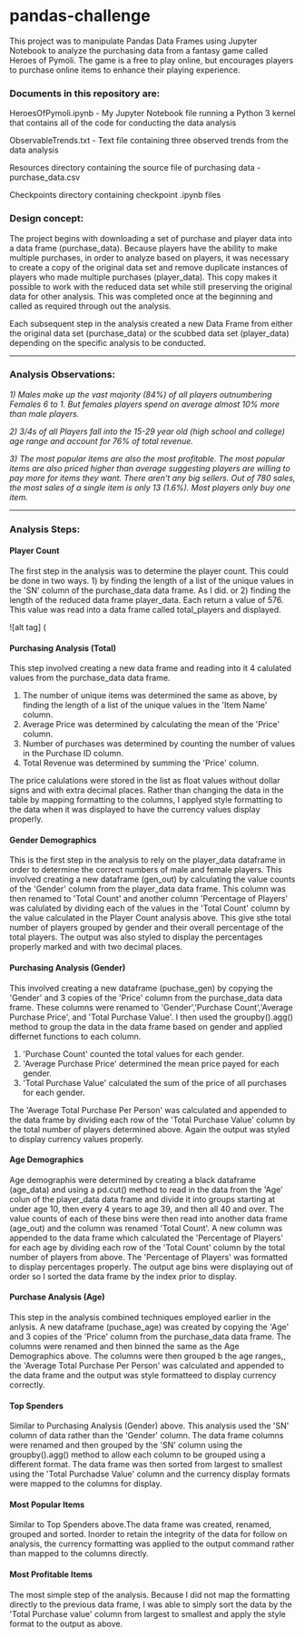 # pandas-challenge

This project was to manipulate Pandas Data Frames using Jupyter Notebook to analyze the purchasing data from a fantasy game called Heroes of Pymoli. The game is a free to play online, but encourages players to purchase online items to enhance their playing experience.


### Documents in this repository are:

HeroesOfPymoli.ipynb - My Jupyter Notebook file running a Python 3 kernel that contains all of the code for conducting the data analysis 

ObservableTrends.txt - Text file containing three observed trends from the data analysis

Resources directory containing the source file of purchasing data - purchase_data.csv

Checkpoints directory containing checkpoint .ipynb files


### Design concept:

The project begins with downloading a set of purchase and player data into a data frame (purchase_data). Because players have the ability to make multiple purchases, in order to analyze based on players, it was necessary to create a copy of the original data set and remove duplicate instances of players who made multiple purchases (player_data). This copy makes it possible to work with the reduced data set while still preserving the original data for other analysis. This was completed once at the beginning and called as required through out the analysis.

Each subsequent step in the analysis created a new Data Frame from either the original data set (purchase_data) or the scubbed data set (player_data) depending on the specific analysis to be conducted.

***
### Analysis Observations:

*1) Males make up the vast majority (84%) of all players outnumbering Females 6 to 1. But females players spend on average almost 10% more than male players.*

*2) 3/4s of all Players fall into the 15-29 year old (high school and college) age range and account for 76% of total revenue.*

*3) The most popular items are also the most profitable. The most popular items are also priced higher than average suggesting players are willing to pay more for items they want. There aren't any big sellers. Out of 780 sales, the most sales of a single item is only 13 (1.6%). Most players only buy one item.*

***
### Analysis Steps:

#### Player Count

The first step in the analysis was to determine the player count. This could be done in two ways. 1) by finding the length of a list of the unique values in the 'SN' column of the purchase_data data frame. As I did.  or 2) finding the length of the reduced data frame player_data. Each return a value of 576. This value was read into a data frame called total_players and displayed.

![alt tag]
(

#### Purchasing Analysis (Total)

This step involved creating a new data frame and reading into it 4 calulated values from the purchase_data data frame. 

1) The number of unique items was determined the same as above, by finding the length of a list of the unique values in the 'Item Name' column. 
2) Average Price was determined by calculating the mean of the 'Price' column. 
3) Number of purchases was determined by counting the number of values in the Purchase ID column. 
4) Total Revenue was determined by summing the 'Price' column.

The price calulations were stored in the list as float values without dollar signs and with extra decimal places. Rather than changing the data in the table by mapping formatting to the columns, I applyed style formatting to the data when it was displayed to have the currency values display properly.


#### Gender Demographics

This is the first step in the analysis to rely on the player_data dataframe in order to determine the correct numbers of male and female players. This involved creating a new dataframe (gen_out) by calculating the value counts of the 'Gender' column from the player_data data frame. This column was then renamed to 'Total Count' and another column 'Percentage of Players' was calulated by dividing each of the values in the 'Total Count' column by the value calculated in the  Player Count analysis above. This give sthe total number of players grouped by gender and their overall percentage of the total players. The output was also styled to display the percentages properly marked and with two decimal places.


#### Purchasing Analysis (Gender)

This involved creating a new dataframe (puchase_gen) by copying the 'Gender' and 3 copies of the 'Price' column from the purchase_data data frame. These columns were renamed to 'Gender','Purchase Count','Average Purchase Price', and 'Total Purchase Value'. I then used the groupby().agg() method to group the data in the data frame based on gender and applied differnet functions to each column. 

1) 'Purchase Count' counted the total values for each gender. 
2) 'Average Purchase Price' determined the mean price payed for each gender.
3) 'Total Purchase Value' calculated the sum of the price of all purchases for each gender.

The 'Average Total Purchase Per Person' was calculated and appended to the data frame by dividing each row of the 'Total Purchase Value' column by the total number of players determined above. Again the output was styled to display currency values properly.


#### Age Demographics

Age demographis were determined by creating a black dataframe (age_data) and using a pd.cut() method to read in the data from the 'Age' colun of the player_data data frame and divide it into groups starting at under age 10, then every 4 years to age 39, and then all 40 and over. The value counts of each of these bins were then read into another data frame (age_out) and the column was renamed 'Total Count'. A new column was appended to the data frame which calculated the 'Percentage of Players' for each age by dividing each row of the 'Total Count' column by the total number of players from above. The 'Percentage of Players' was formatted to display percentages properly. The output age bins were displaying out of order so I sorted the data frame by the index prior to display.  


#### Purchase Analysis (Age)

This step in the analysis combined techniques employed earlier in the anlysis. A new dataframe (puchase_age) was created by copying the 'Age' and 3 copies of the 'Price' column from the purchase_data data frame. The columns were renamed and then binned the same as the Age Demographics above. The columns were then grouped b the age ranges,, the 'Average Total Purchase Per Person' was calculated and appended to the data frame and the output was style formatteed to display currency correctly.


#### Top Spenders

Similar to Purchasing Analysis (Gender) above. This analysis used the 'SN' column of data rather than the 'Gender' column. The data frame columns were renamed and then grouped by the 'SN' column using the groupby().agg() method to allow each column to be grouped using a different format. The data frame was then sorted from largest to smallest using the 'Total Purchadse Value' column and the currency display formats were mapped to the columns for display.


#### Most Popular Items

Similar to Top Spenders above.The data frame was created, renamed, grouped and sorted. Inorder to retain the integrity of the data for follow on analysis, the currency formatting was applied to the output command rather than mapped to the columns directly.

#### Most Profitable Items

The most simple step of the analysis. Because I did not map the formatting directly to the previous data frame, I was able to simply sort the data by the 'Total Purchase value' column from largest to smallest and apply the style format to the output as above.
